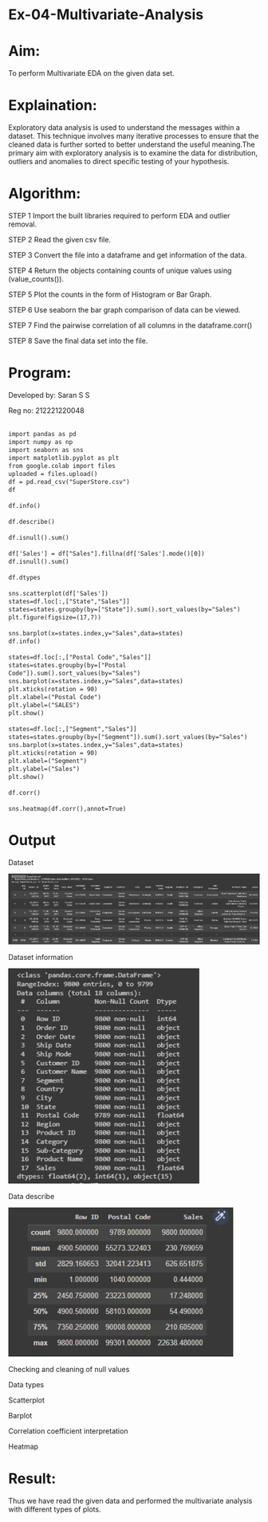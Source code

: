 # Ex-04-Multivariate-Analysis

# Aim:
To perform Multivariate EDA on the given data set.

# Explaination:
Exploratory data analysis is used to understand the messages within a dataset. This technique involves many iterative processes to ensure that the cleaned data is further sorted to better understand the useful meaning.The primary aim with exploratory analysis is to examine the data for distribution, outliers and anomalies to direct specific testing of your hypothesis.

# Algorithm:
STEP 1 Import the built libraries required to perform EDA and outlier removal.

STEP 2 Read the given csv file.

STEP 3 Convert the file into a dataframe and get information of the data.

STEP 4 Return the objects containing counts of unique values using (value_counts()).

STEP 5 Plot the counts in the form of Histogram or Bar Graph.

STEP 6 Use seaborn the bar graph comparison of data can be viewed.

STEP 7 Find the pairwise correlation of all columns in the dataframe.corr()

STEP 8 Save the final data set into the file.

# Program:

Developed by: Saran S S

Reg no: 212221220048
```

import pandas as pd
import numpy as np
import seaborn as sns
import matplotlib.pyplot as plt
from google.colab import files
uploaded = files.upload()
df = pd.read_csv("SuperStore.csv")
df

df.info()

df.describe()

df.isnull().sum()

df['Sales'] = df["Sales"].fillna(df['Sales'].mode()[0])
df.isnull().sum()

df.dtypes

sns.scatterplot(df['Sales'])
states=df.loc[:,["State","Sales"]]
states=states.groupby(by=["State"]).sum().sort_values(by="Sales")
plt.figure(figsize=(17,7))

sns.barplot(x=states.index,y="Sales",data=states)
df.info()

states=df.loc[:,["Postal Code","Sales"]]
states=states.groupby(by=["Postal Code"]).sum().sort_values(by="Sales")
sns.barplot(x=states.index,y="Sales",data=states)
plt.xticks(rotation = 90)
plt.xlabel=("Postal Code")
plt.ylabel=("SALES")
plt.show()

states=df.loc[:,["Segment","Sales"]]
states=states.groupby(by=["Segment"]).sum().sort_values(by="Sales")
sns.barplot(x=states.index,y="Sales",data=states)
plt.xticks(rotation = 90)
plt.xlabel=("Segment")
plt.ylabel=("Sales")
plt.show()

df.corr()

sns.heatmap(df.corr(),annot=True)

```

# Output

Dataset

![](https://github.com/saran7d/Ex-04-Multivariate-Analysis/blob/main/001.jpeg)

Dataset information

![](https://github.com/saran7d/Ex-04-Multivariate-Analysis/blob/main/002.jpeg)

Data describe

![](https://github.com/saran7d/Ex-04-Multivariate-Analysis/blob/main/003.jpeg)

Checking and cleaning of null values

Data types

Scatterplot

Barplot




Correlation coefficient interpretation

Heatmap


# Result:
Thus we have read the given data and performed the multivariate analysis with different types of plots.
